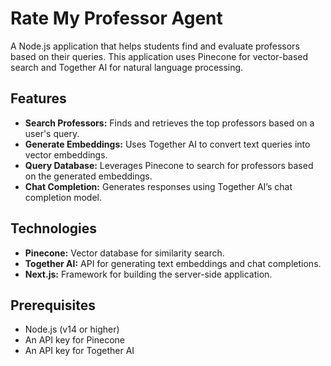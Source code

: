 # Rate My Professor Agent

A Node.js application that helps students find and evaluate professors based on their queries. This application uses Pinecone for vector-based search and Together AI for natural language processing.

## Features

- **Search Professors:** Finds and retrieves the top professors based on a user's query.
- **Generate Embeddings:** Uses Together AI to convert text queries into vector embeddings.
- **Query Database:** Leverages Pinecone to search for professors based on the generated embeddings.
- **Chat Completion:** Generates responses using Together AI’s chat completion model.

## Technologies

- **Pinecone:** Vector database for similarity search.
- **Together AI:** API for generating text embeddings and chat completions.
- **Next.js:** Framework for building the server-side application.

## Prerequisites

- Node.js (v14 or higher)
- An API key for Pinecone
- An API key for Together AI